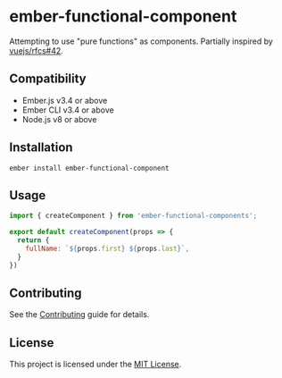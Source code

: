 ember-functional-component
==============================================================================

Attempting to use "pure functions" as components. Partially inspired by [vuejs/rfcs#42](https://github.com/vuejs/rfcs/pull/42).

Compatibility
------------------------------------------------------------------------------

* Ember.js v3.4 or above
* Ember CLI v3.4 or above
* Node.js v8 or above


Installation
------------------------------------------------------------------------------

```
ember install ember-functional-component
```


Usage
------------------------------------------------------------------------------

```js
import { createComponent } from 'ember-functional-components';

export default createComponent(props => {
  return {
    fullName: `${props.first} ${props.last}`,
  }
})
```

Contributing
------------------------------------------------------------------------------

See the [Contributing](CONTRIBUTING.md) guide for details.


License
------------------------------------------------------------------------------

This project is licensed under the [MIT License](LICENSE.md).
